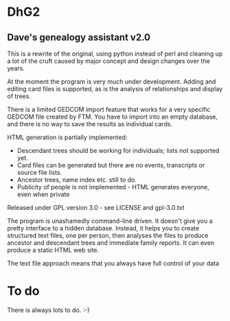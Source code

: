 # DhG2
## Dave's genealogy assistant v2.0

This is a rewrite of the original, using python instead of perl and cleaning up a lot of the
cruft caused by major concept and design changes over the years.

At the moment the program is very much under development. Adding and editing card files is supported,
as is the analysis of relationships and display of trees.

There is a limited GEDCOM import feature that works for a very specific GEDCOM file created by FTM.
You have to import into an empty database, and there is no way to save the results as individual cards.

HTML generation is partially implemented:
* Descendant trees should be working for individuals; lists not supported yet.
* Card files can be generated but there are no events, transcripts or source file lists.
* Ancestor trees, name index etc. still to do.
* Publicity of people is not implemented - HTML generates everyone, even when private

Released under GPL version 3.0 - see LICENSE and gpl-3.0.txt

The program is unashamedly command-line driven. It doesn't give you a pretty interface to a hidden database.
Instead, it helps you to create structured text files, one per person, then analyses the files to produce ancestor
and descendant trees and immediate family reports. It can even produce a static HTML web site.

The text file approach means that you always have full control of your data

# To do

There is always lots to do. :-)
